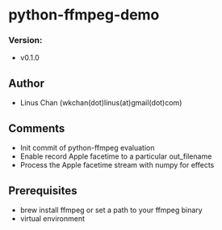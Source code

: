 # python-ffmpeg-demo

### Version:
- v0.1.0

## Author
* Linus Chan (wkchan(dot)linus(at)gmail(dot)com)

## Comments
- Init commit of python-ffmpeg evaluation
- Enable record Apple facetime to a particular out_filename
- Process the Apple facetime stream with numpy for effects

## Prerequisites

* brew install ffmpeg or set a path to your ffmpeg binary
* virtual environment
